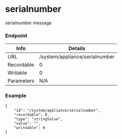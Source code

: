 # serialnumber

serialnumber message


### Endpoint

| Info  | Details |
| ------------- | ------------- |
| URL   | /system/appliance/serialnumber   |
| Recordable   | 0   |
| Writable   | 0   |
| Parameters  | N/A  |

### Example
```
{
    "id": "/system/appliance/serialnumber",
    "recordable": 0,
    "type": "stringValue",
    "value": "",
    "writeable": 0
}
```
